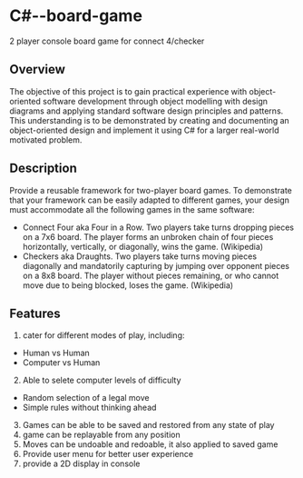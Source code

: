 # C#--board-game
2 player console board game for connect 4/checker 

## Overview
The objective of this project is to gain practical experience with object-oriented software development through object modelling with design diagrams and applying standard software design principles and patterns. This understanding is to be demonstrated by creating and documenting an object-oriented design and implement it using C# for a larger real-world motivated problem.

## Description

Provide a reusable framework for two-player board games. To demonstrate that your framework can be easily adapted to different games, your design must accommodate all the following games in the same software:
- Connect Four aka Four in a Row. Two players take turns dropping pieces on a 7x6 board. The player forms an unbroken chain of four pieces horizontally, vertically, or diagonally, wins the game. (Wikipedia)
- Checkers aka Draughts. Two players take turns moving pieces diagonally and mandatorily capturing by jumping over opponent pieces on a 8x8 board. The player without pieces remaining, or who cannot move due to being blocked, loses the game. (Wikipedia)

## Features
1. cater for different modes of play, including:
  - Human vs Human
  - Computer vs Human
2. Able to selete computer levels of difficulty
  - Random selection of a legal move
  - Simple rules without thinking ahead
3. Games can be able to be saved and restored from any state of play
4. game can be replayable from any position
5. Moves can be undoable and redoable, it also applied to saved game
6. Provide user menu for better user experience
7. provide a 2D display in console

  
